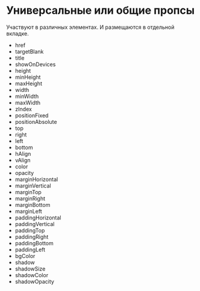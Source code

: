 # Универсальные или общие пропсы  
Участвуют в различных элементах. И размещаются в отдельной вкладке.


- href
- targetBlank
- title
- showOnDevices
- height
- minHeight
- maxHeight
- width
- minWidth
- maxWidth
- zIndex
- positionFixed
- positionAbsolute
- top
- right
- left
- bottom
- hAlign
- vAlign
- сolor
- opacity
- marginHorizontal
- marginVertical
- marginTop
- marginRight
- marginBottom
- marginLeft
- paddingHorizontal
- paddingVertical
- paddingTop
- paddingRight
- paddingBottom
- paddingLeft
- bgColor
- shadow
- shadowSize
- shadowColor
- shadowOpacity
